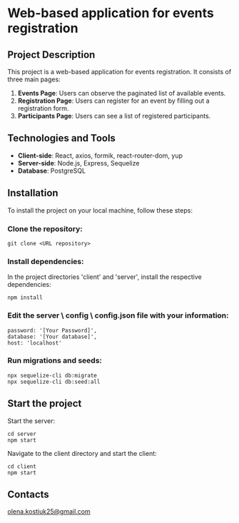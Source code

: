 # Web-based application for events registration

## Project Description
This project is a web-based application for events registration. It consists of three main pages:
1. **Events Page**: Users can observe the paginated list of available events.
2. **Registration Page**: Users can register for an event by filling out a registration form.
3. **Participants Page**: Users can see a list of registered participants.

## Technologies and Tools
- **Client-side**: React, axios, formik, react-router-dom, yup
- **Server-side**: Node.js, Express, Sequelize
- **Database**: PostgreSQL

## Installation
To install the project on your local machine, follow these steps:

### Clone the repository:

    git clone <URL repository>

### Install dependencies:

In the project directories 'client' and 'server', install the respective dependencies:

    npm install

### Edit the server \ config \ config.json file with your information:

    password: '[Your Password]',
    database: '[Your database]',
    host: 'localhost'

### Run migrations and seeds:

    npx sequelize-cli db:migrate
    npx sequelize-cli db:seed:all

## Start the project
Start the server:

    cd server
    npm start
Navigate to the client directory and start the client:

    cd client
    npm start

## Contacts
olena.kostiuk25@gmail.com
